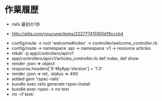 
# 作業履歴

* rails 最初の1歩
 - http://qiita.com/youcune/items/222777415f00d19cccb4
* config/route -> root 'welcome#index' -> controller/welcome_controller.rb
* config/route -> namespace :api -> namespace :v1 -> resource articles
* mkdir -p app/controllers/api/v1
* app/controllers/api/v1/articles_controller.rb  def index, def show
* render :json => object
* response.headers['X-MyApp-Version'] = '1.3'
* render :json => ret, :status => 400
* added gem 'rspec-rails'
* bundle exec rails generate rspec:install
* bundle exec rspec -> no test
* rm -rf test/

